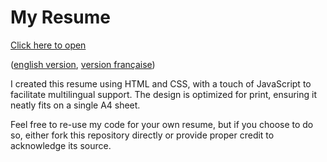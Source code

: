 # My Resume
[Click here to open](https://francoismentec.github.io/resume/)

([english version](https://francoismentec.github.io/resume/?lang=en), [version française](https://francoismentec.github.io/resume/?lang=fr))

I created this resume using HTML and CSS, with a touch of JavaScript to facilitate multilingual support. The design is optimized for print, ensuring it neatly fits on a single A4 sheet.

Feel free to re-use my code for your own resume, but if you choose to do so, either fork this repository directly or provide proper credit to acknowledge its source.